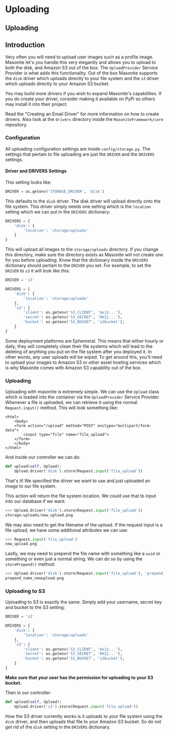 # Uploading

## Uploading

## Introduction

Very often you will need to upload user images such as a profile image. Masonite let's you handle this very elegantly and allows you to upload to both the disk, and Amazon S3 out of the box. The `UploadProvider` Service Provider is what adds this functionality. Out of the box Masonite supports the `disk` driver which uploads directly to your file system and the `s3` driver which uploads directly to your Amazon S3 bucket.

You may build more drivers if you wish to expand Masonite's capabilities. If you do create your driver, consider making it available on PyPi so others may install it into their project.

Read the "Creating an Email Driver" for more information on how to create drivers. Also look at the `drivers` directory inside the `MasoniteFramework/core` repository.

### Configuration

All uploading configuration settings are inside `config/storage.py`. The settings that pertain to file uploading are just the `DRIVER` and the `DRIVERS` settings.

#### Driver and DRIVERS Settings

This setting looks like:

```python
DRIVER = os.getenv('STORAGE_DRIVER', 'disk')
```

This defaults to the `disk` driver. The disk driver will upload directly onto the file system. This driver simply needs one setting which is the `location` setting which we can put in the `DRIVERS` dictionary:

```python
DRIVERS = {
    'disk': {
        'location': 'storage/uploads'
    }
}
```

This will upload all images to the `storage/uploads` directory. If you change this directory, make sure the directory exists as Masonite will not create one for you before uploading. Know that the dictionary inside the `DRIVERS` dictionary should pertain to the `DRIVER` you set. For example, to set the `DRIVER` to `s3` it will look like this:

```python
DRIVER = 's3'

DRIVERS = {
    'disk': {
        'location': 'storage/uploads'
    },
    's3': {
        'client': os.getenv('S3_CLIENT', 'AxJz...'),
        'secret': os.getenv('S3_SECRET', 'HkZj...'),
        'bucket': os.getenv('S3_BUCKET', 's3bucket'),
    }
}
```

Some deployment platforms are Ephemeral. This means that either hourly or daily, they will completely clean their file systems which will lead to the deleting of anything you put on the file system after you deployed it. In other words, any user uploads will be wiped. To get around this, you'll need to upload your images to Amazon S3 or other asset hosting services which is why Masonite comes with Amazon S3 capability out of the box.

### Uploading

Uploading with masonite is extremely simple. We can use the `Upload` class which is loaded into the container via the `UploadProvider` Service Provider. Whenever a file is uploaded, we can retrieve it using the normal `Request.input()` method. This will look something like:

```markup
<html>
    <body>
    <form action="/upload" method="POST" enctype="multipart/form-data">
        <input type="file" name="file_upload">
    </form>
    </body>
</html>
```

And inside our controller we can do:

```python
def upload(self, Upload):
    Upload.driver('disk').store(Request.input('file_upload'))
```

That's it! We specified the driver we want to use and just uploaded an image to our file system.

This action will return the file system location. We could use that to input into our database if we want:

```python
>>> Upload.driver('disk').store(Request.input('file_upload'))
storage/uploads/new_upload.png
```

We may also need to get the filename of the upload. If the request input is a file upload, we have some additional attributes we can use:

```python
>>> Request.input('file_upload')
new_upload.png
```

Lastly, we may need to prepend the file name with something like a `uuid` or something or even just a normal string. We can do so by using the `storePrepend()` method:

```python
>>> Upload.driver('disk').store(Request.input('file_upload'), 'prepend_name_')
prepend_name_newupload.png
```

### Uploading to S3

Uploading to S3 is exactly the same. Simply add your username, secret key and bucket to the S3 setting:

```python
DRIVER = 's3'

DRIVERS = {
    'disk': {
        'location': 'storage/uploads'
    },
    's3': {
        'client': os.getenv('S3_CLIENT', 'AxJz...'),
        'secret': os.getenv('S3_SECRET', 'HkZj...'),
        'bucket': os.getenv('S3_BUCKET', 's3bucket'),
    }
}
```

**Make sure that your user has the permission for uploading to your S3 bucket.**

Then in our controller:

```python
def upload(self, Upload):
    Upload.driver('s3').store(Request.input('file_upload'))
```

How the S3 driver currently works is it uploads to your file system using the `disk` driver, and then uploads that file to your Amazon S3 bucket. So do not get rid of the `disk` setting in the `DRIVERS` dictionary.

